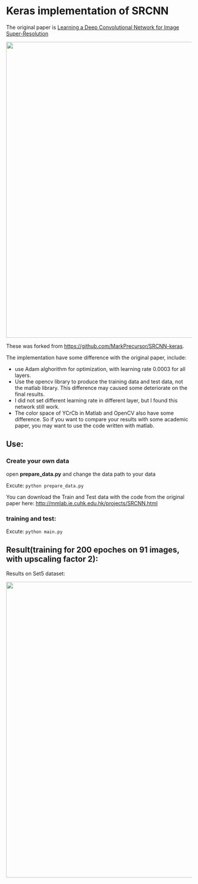 # Keras implementation of SRCNN


The original paper is [Learning a Deep Convolutional Network for Image Super-Resolution](https://arxiv.org/abs/1501.00092)

<p align="center">
  <img src="https://github.com/MarkPrecursor/SRCNN-keras/blob/master/SRCNN.png" width="800"/>
</p>



These was forked from https://github.com/MarkPrecursor/SRCNN-keras.

The implementation have some difference with the original paper, include:

* use Adam alghorithm for optimization, with learning rate 0.0003 for all layers.
* Use the opencv library to produce the training data and test data, not the matlab library. This difference may caused some deteriorate on the final results.
* I did not set different learning rate in different layer, but I found this network still work.
* The color space of YCrCb in Matlab and OpenCV also have some difference. So if you want to compare your results with some academic paper, you may want to use the code written with matlab.

## Use:
### Create your own data
open **prepare_data.py** and change the data path to your data

Excute:
`python prepare_data.py`

You can download the Train and Test data with the code from the original paper here: http://mmlab.ie.cuhk.edu.hk/projects/SRCNN.html

### training and test:
Excute:
`python main.py`


## Result(training for 200 epoches on 91 images, with upscaling factor 2):
Results on Set5 dataset:
<p align="center">
  <img src="https://github.com/MarkPrecursor/SRCNN-keras/blob/master/result.png" width="800"/>
</p>


